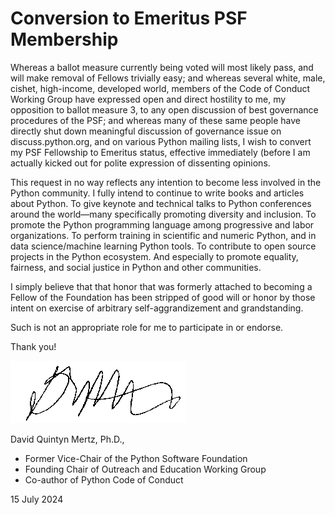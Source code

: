 # Conversion to Emeritus PSF Membership

Whereas a ballot measure currently being voted will most likely pass, and will
make removal of Fellows trivially easy; and whereas several white, male,
cishet, high-income, developed world, members of the Code of Conduct Working
Group have expressed open and direct hostility to me, my opposition to ballot
measure 3, to any open discussion of best governance procedures of the PSF; and
whereas many of these same people have directly shut down meaningful discussion
of governance issue on discuss.python.org, and on various Python mailing lists,
I wish to convert my PSF Fellowship to Emeritus status, effective immediately
(before I am actually kicked out for polite expression of dissenting opinions.

This request in no way reflects any intention to become less involved in the
Python community. I fully intend to continue to write books and articles about
Python. To give keynote and technical talks to Python conferences around the
world—many specifically promoting diversity and inclusion. To promote the
Python programming language among progressive and labor organizations. To
perform training in scientific and numeric Python, and in data science/machine
learning Python tools. To contribute to open source projects in the Python
ecosystem. And especially to promote equality, fairness, and social justice in
Python and other communities.

I simply believe that that honor that was formerly attached to becoming a
Fellow of the Foundation has been stripped of good will or honor by those
intent on exercise of arbitrary self-aggrandizement and grandstanding.

Such is not an appropriate role for me to participate in or endorse.

Thank you!

![](dqm-sig.png)

David Quintyn Mertz, Ph.D.,

- Former Vice-Chair of the Python Software Foundation
- Founding Chair of Outreach and Education Working Group
- Co-author of Python Code of Conduct

15 July 2024
